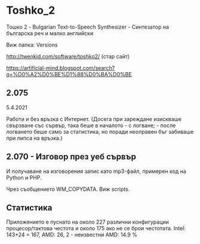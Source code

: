 # Toshko_2
Тошко 2 - Bulgarian Text-to-Speech Synthesizer - Синтезатор на българска реч и малко английски

Виж папка: Versions

http://twenkid.com/software/toshko2/ (стар сайт)

https://artificial-mind.blogspot.com/search?q=%D0%A2%D0%BE%D1%88%D0%BA%D0%BE


## 2.075 

5.4.2021

Работи и без връзка с Интернет. (Досега при зареждане изискваше свързване със сървър, така беше в началото - с  логване; - после логването беше само за статистика, но поради неоправен бъг забиваше при липса на връзка.)  

## 2.070 - Изговор през уеб сървър

И получаване на изговорения запис като mp3-файл, примерен код на Python и PHP.

Чрез съобщението WM_COPYDATA. Виж scripts.


## Статистика

Приложението е пуснато на около 227 различни конфигурации процесор/тактова честота и около 175 ако не се брои честотата. 
Intel: 143+24 = 167, AMD: 26, 2 - неизвестни
AMD: 14.9 %
